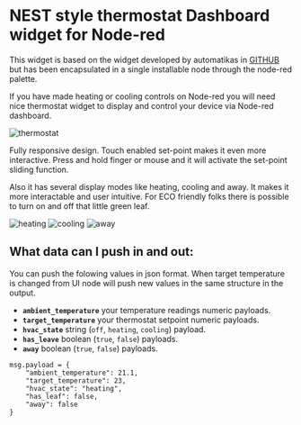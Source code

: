 # NEST style thermostat Dashboard widget for Node-red

This widget is based on the widget developed by automatikas in [GITHUB](https://github.com/automatikas/Node-red-Nest-thermostat) but has been encapsulated in a single installable node through the node-red palette.

If you have made heating or cooling controls on Node-red you will need nice thermostat widget to display and control your device via Node-red dashboard.

![thermostat](https://user-images.githubusercontent.com/15208705/128023309-bf8d81c4-17be-40a7-912e-ec3fe8ce34a9.png)

Fully responsive design. Touch enabled set-point makes it even more interactive. Press and hold finger or mouse and it will activate the set-point sliding function.

Also it has several display modes like heating, cooling and away. It makes it more interactable and user intuitive. For ECO friendly folks there is possible to turn on and off that little green leaf.

![heating](https://user-images.githubusercontent.com/15208705/128031236-9d219f97-c6fc-4cee-84bd-82f597b53c54.png)
![cooling](https://user-images.githubusercontent.com/15208705/128031234-ee0b535b-c40b-4278-8f57-6f6237847127.png)
![away](https://user-images.githubusercontent.com/15208705/128031229-7ad1a5c1-af22-4a1d-bf8d-db6913c1f004.png)

## What data can I push in and out:

You can push the folowing values in json format. When target temperature is changed from UI node will push new values in the same structure in the output.

- **`ambient_temperature`** your temperature readings numeric payloads.
- **`target_temperature`** your thermostat setpoint numeric payloads.
- **`hvac_state`** string (`off`, `heating`, `cooling`) payload.
- **`has_leave`** boolean (`true`, `false`) payloads.
- **`away`** boolean (`true`, `false`) payloads.

```
msg.payload = {
    "ambient_temperature": 21.1,
    "target_temperature": 23,
    "hvac_state": "heating",
    "has_leaf": false,
    "away": false
}

```
